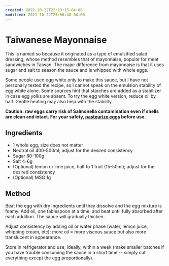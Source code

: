 ```yaml
---
created: 2021-10-22T22:13:15-04:00
modified: 2021-10-22T23:56:48-04:00
---
```


# Taiwanese Mayonnaise

This is named so because it originated as a type of emulsified salad dressing, whose method resembles that of mayonnaise, popular for meat sandwiches in Taiwan. The major difference from mayonnaise is that it uses sugar and salt to season the sauce and is whipped with whole eggs.

Some people used egg white only to make this sauce, but I have not personally tested the recipe, so I cannot speak on the emulsion stability of egg white alone. Some sources hint that starches are added as a stabilizer in case egg yolks are absent. To try the egg white version, reduce oil by half. Gentle heating may also help with the stability.

**Caution: raw eggs carry risk of Salmonella contamination even if shells are clean and intact. For your safety, [pasteurize eggs](egg-pasteurization) before use.**

## Ingredients

* 1 whole egg, size does not matter
* Neutral oil 400-500ml; adjust for the desired consistency
* Sugar 80-100g
* Salt 4-6g
* (Optional) lemon or lime juice, half to 1 fruit (15-50ml); adjust for the desired consistency
* (Optional) MSG 1g

## Method

Beat the egg with dry ingredients until they dissolve and the egg mixture is foamy. Add oil, one tablespoon at a time, and beat until fully absorbed after each addition. The sauce will gradually thicken.

Adjust consistency by adding oil or water phase (water, lemon juice, whipping cream, etc): more oil = more viscous sauce but also more translucent in appearance.

Store in refrigerator and use, ideally, within a week (make smaller batches if you have trouble consuming the sauce in a short time -- simply cut everything except the egg proportionally).
